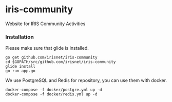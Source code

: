 # iris-community
Website for IRIS Community Activities


### Installation

Please make sure that glide is installed.

```
go get github.com/irisnet/iris-community
cd $GOPATH/src/github.com/irisnet/iris-community
glide install
go run app.go
```

We use PostgreSQL and Redis for repository, you can use them with docker.

```
docker-compose -f docker/postgre.yml up -d
docker-compose -f docker/redis.yml up -d
```
